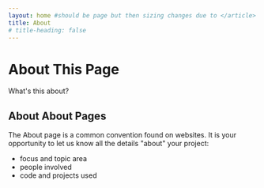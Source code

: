 ```yaml
---
layout: home #should be page but then sizing changes due to </article>
title: About
# title-heading: false
---
```

# About This Page 
What's this about?

## About About Pages

The About page is a common convention found on websites.
It is your opportunity to let us know all the details "about" your project:

- focus and topic area
- people involved
- code and projects used
